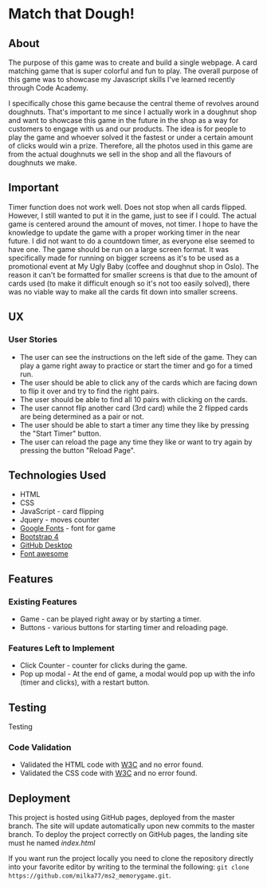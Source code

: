 # Match that Dough!

## About

The purpose of this game was to create and build a single webpage. A card matching game that is super colorful and fun to play. The overall purpose of this game was to showcase my Javascript skills I've learned recently through Code Academy. 

I specifically chose this game because the central theme of revolves around doughnuts. That's important to me since I actually work in a doughnut shop and want to showcase this game in the future in the shop as a way for customers to engage with us and our products. The idea is for people to play the game and whoever solved it the fastest or under a certain amount of clicks would win a prize.
Therefore, all the photos used in this game are from the actual doughnuts we sell in the shop and all the flavours of doughnuts we make.

## Important
Timer function does not work well. Does not stop when all cards flipped. However, I still wanted to put it in the game, just to see if I could. 
The actual game is centered around the amount of moves, not timer. I hope to have the knowledge to update the game with a proper working timer in the near future.
I did not want to do a countdown timer, as everyone else seemed to have one.
The game should be run on a large screen format. It was specifically made for running on bigger screens as it's to be used as a promotional event at My Ugly Baby (coffee and doughnut shop in Oslo).
The reason it can't be formatted for smaller screens is that due to the amount of cards used (to make it difficult enough so it's not too easily solved),
there was no viable way to make all the cards fit down into smaller screens. 

## UX

### User Stories
* The user can see the instructions on the left side of the game. They can play a game right away to practice or start the timer and go for a timed run. 
* The user should be able to click any of the cards which are facing down to flip it over and try to find the right pairs. 
* The user should be able to find all 10 pairs with clicking on the cards.
* The user cannot flip another card (3rd card) while the 2 flipped cards are being determined as a pair or not. 
* The user should be able to start a timer any time they like by pressing the "Start Timer" button.
* The user can reload the page any time they like or want to try again by pressing the button "Reload Page".


## Technologies Used
* HTML
* CSS
* JavaScript - card flipping
* Jquery  - moves counter
* [Google Fonts](https://fonts.google.com) - font for game
* [Bootstrap 4](https://getbootstrap.com/)
* [GitHub Desktop](https://desktop.github.com/)
* [Font awesome](https://fontawesome.com/)

## Features
### Existing Features
* Game - can be played right away or by starting a timer. 
* Buttons - various buttons for starting timer and reloading page.

### Features Left to Implement
* Click Counter - counter for clicks during the game.
* Pop up modal - At the end of game, a modal would pop up with the info (timer and clicks), with a restart button.



## Testing

Testing 



### Code Validation
* Validated the HTML code with [W3C](https://validator.w3.org/#validate_by_input) and no error found.
* Validated the CSS code with [W3C](https://jigsaw.w3.org/css-validator/#validate_by_input) and no error found.

## Deployment
This project is hosted using GitHub pages, deployed from the master branch. The site will update automatically upon new commits to the master branch. To deploy the project correctly on GitHub pages, the landing site must he named *index.html*

If you want run the project locally you need to clone the repository directly into your favorite editor by writing to the terminal the following: `git clone https://github.com/milka77/ms2_memorygame.git`.


